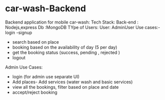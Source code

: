 # car-wash-Backend


Backend application for mobile car-wash:
Tech Stack:
Back-end : Nodejs,express
Db :MongoDB
 TYpe of Users:
 User:
 AdminUser 
 Use cases:- login
 -signup
 - search based on place
 - booking based on the availability of day (5 per day)
 - get the booking status (success, pending , rejected )
 - logout
 
 Admin Use Cases:
 - login (for admin use separate UI)
 - Add places- Add services (water wash and basic services)
 - view all the bookings, filter based on place and date
 - accept/reject booking
